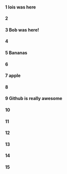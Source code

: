 #### 1 lois was here
#### 2
#### 3 Bob was here!
#### 4
#### 5 Bananas
#### 6
#### 7 apple
#### 8
#### 9 Github is really awesome
#### 10
#### 11
#### 12
#### 13
#### 14
#### 15
